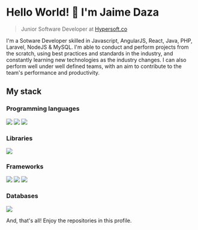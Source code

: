 # Hello World! 👋 I'm Jaime Daza
> Junior Software Developer at [Hypersoft.co](http://www.hypersoft.co)
<div>
  <p>
    I'm a Sotware Developer skilled in Javascript, AngularJS, React, Java, PHP, Laravel, NodeJS & MySQL. I'm able to conduct and perform projects from the scratch, using best practices and standards in the industry, and constantly learning new technologies as the industry changes. I can also perform well under well defined teams, with an aim to contribute to the team's performance and productivity.
  </p>
</div>

## My stack

### Programming languages
![](https://img.shields.io/badge/JavaScript-F7DF1E?style=for-the-badge&logo=javascript&logoColor=black)
![](https://img.shields.io/badge/Java-ED8B00?style=for-the-badge&logo=java&logoColor=white)
![](https://img.shields.io/badge/PHP-777BB4?style=for-the-badge&logo=php&logoColor=white)

### Libraries
![](https://img.shields.io/badge/React-20232A?style=for-the-badge&logo=react&logoColor=61DAFB)

### Frameworks
![](https://img.shields.io/badge/Bootstrap-563D7C?style=for-the-badge&logo=bootstrap&logoColor=white)
![](https://img.shields.io/badge/AngularJS-E23237?style=for-the-badge&logo=angularjs&logoColor=white)
![](https://img.shields.io/badge/Laravel-FF2D20?style=for-the-badge&logo=laravel&logoColor=white)

### Databases
![](https://img.shields.io/badge/MySQL-00000F?style=for-the-badge&logo=mysql&logoColor=white)

And, that's all! Enjoy the repositories in this profile.
